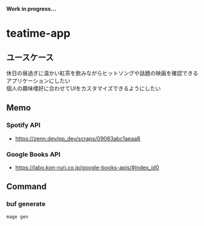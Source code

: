 **Work in progress...**
# teatime-app
## ユースケース
休日の昼過ぎに温かい紅茶を飲みながらヒットソングや話題の映画を確認できるアプリケーションにしたい  
個人の趣味嗜好に合わせてUIをカスタマイズできるようにしたい

## Memo
### Spotify API
- https://zenn.dev/pp_dev/scraps/09063abc1aeaa8
### Google Books API
- https://labo.kon-ruri.co.jp/google-books-apis/#index_id0

## Command
### buf generate
~~~bash
mage gen
~~~
